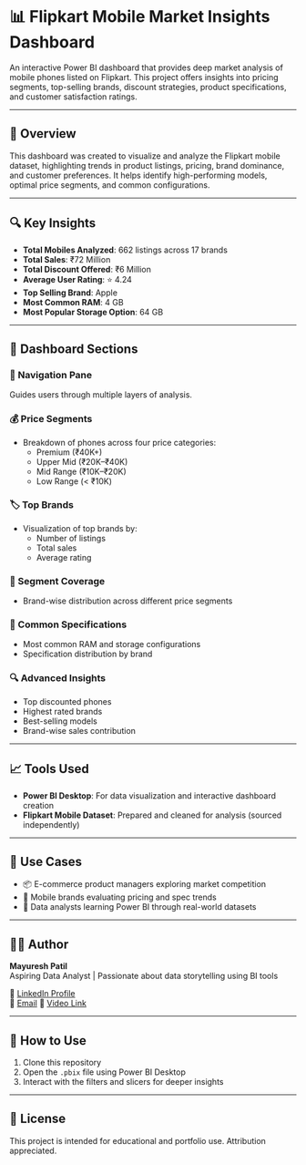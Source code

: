 # 📊 Flipkart Mobile Market Insights Dashboard

An interactive Power BI dashboard that provides deep market analysis of mobile phones listed on Flipkart. This project offers insights into pricing segments, top-selling brands, discount strategies, product specifications, and customer satisfaction ratings.

---

## 📌 Overview

This dashboard was created to visualize and analyze the Flipkart mobile dataset, highlighting trends in product listings, pricing, brand dominance, and customer preferences. It helps identify high-performing models, optimal price segments, and common configurations.

---

## 🔍 Key Insights

- **Total Mobiles Analyzed**: 662 listings across 17 brands  
- **Total Sales**: ₹72 Million  
- **Total Discount Offered**: ₹6 Million  
- **Average User Rating**: ⭐ 4.24  
- **Top Selling Brand**: Apple  
- **Most Common RAM**: 4 GB  
- **Most Popular Storage Option**: 64 GB  

---

## 📁 Dashboard Sections

### 🧭 Navigation Pane
Guides users through multiple layers of analysis.

### 💰 Price Segments
- Breakdown of phones across four price categories:
  - Premium (₹40K+)
  - Upper Mid (₹20K–₹40K)
  - Mid Range (₹10K–₹20K)
  - Low Range (< ₹10K)

### 🏷 Top Brands
- Visualization of top brands by:
  - Number of listings
  - Total sales
  - Average rating

### 🎯 Segment Coverage
- Brand-wise distribution across different price segments

### 🧪 Common Specifications
- Most common RAM and storage configurations
- Specification distribution by brand

### 🔍 Advanced Insights
- Top discounted phones
- Highest rated brands
- Best-selling models
- Brand-wise sales contribution

---

## 📈 Tools Used

- **Power BI Desktop**: For data visualization and interactive dashboard creation
- **Flipkart Mobile Dataset**: Prepared and cleaned for analysis (sourced independently)

---

## 📎 Use Cases

- 📦 E-commerce product managers exploring market competition
- 📱 Mobile brands evaluating pricing and spec trends
- 🧠 Data analysts learning Power BI through real-world datasets

---

## 🙋‍♂️ Author

**Mayuresh Patil**  
Aspiring Data Analyst | Passionate about data storytelling using BI tools

🔗 [LinkedIn Profile](https://www.linkedin.com/in/mayureshpatil2004/)  
📧 [Email](mailto:mppatil2104@gmail.com)
📁 [Video Link](https://drive.google.com/file/d/166Tnx9_uXCUwNOo5heVIjeslWlLvvIkg/view?usp=sharing)

---

## 📌 How to Use

1. Clone this repository
2. Open the `.pbix` file using Power BI Desktop
3. Interact with the filters and slicers for deeper insights

---

## 📄 License

This project is intended for educational and portfolio use. Attribution appreciated.
